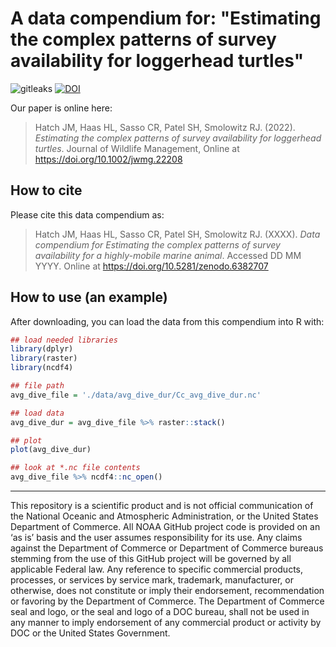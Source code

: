 # A data compendium for: "Estimating the complex patterns of survey availability for loggerhead turtles"

![gitleaks](https://github.com/jmhatch-NOAA/READ-PSB-TE-Hatch_et_al_XXXX_jwildlmanage/actions/workflows/secretScan.yml/badge.svg) 
[![DOI](https://zenodo.org/badge/359927545.svg)](https://zenodo.org/badge/latestdoi/359927545)

Our paper is online here:

> Hatch JM, Haas HL, Sasso CR, Patel SH, Smolowitz RJ. (2022). *Estimating the complex patterns of survey availability for loggerhead turtles*. Journal of Wildlife Management, Online at <https://doi.org/10.1002/jwmg.22208>
>

## How to cite

Please cite this data compendium as:

> Hatch JM, Haas HL, Sasso CR, Patel SH, Smolowitz RJ. (XXXX). *Data compendium for Estimating the complex patterns of survey availability for a highly-mobile marine animal*. Accessed DD MM YYYY. Online at <https://doi.org/10.5281/zenodo.6382707>
> 

## How to use (an example)

After downloading, you can load the data from this compendium into R with:
```r
## load needed libraries
library(dplyr)
library(raster)
library(ncdf4)

## file path
avg_dive_file = './data/avg_dive_dur/Cc_avg_dive_dur.nc'

## load data
avg_dive_dur = avg_dive_file %>% raster::stack()

## plot
plot(avg_dive_dur)

## look at *.nc file contents
avg_dive_file %>% ncdf4::nc_open()
```

---
This repository is a scientific product and is not official communication of the National Oceanic and Atmospheric Administration, or the United States Department of Commerce. All NOAA GitHub project code is provided on an ‘as is’ basis and the user assumes responsibility for its use. Any claims against the Department of Commerce or Department of Commerce bureaus stemming from the use of this GitHub project will be governed by all applicable Federal law. Any reference to specific commercial products, processes, or services by service mark, trademark, manufacturer, or otherwise, does not constitute or imply their endorsement, recommendation or favoring by the Department of Commerce. The Department of Commerce seal and logo, or the seal and logo of a DOC bureau, shall not be used in any manner to imply endorsement of any commercial product or activity by DOC or the United States Government.
